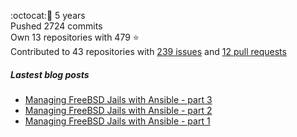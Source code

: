 :octocat::birthday: 5 years  
Pushed 2724 commits  
Own 13 repositories with 479 :star:  
Contributed to 43 repositories with [239 issues](https://github.com/issues?q=is%3Aissue+author%3Aeoli3n) and [12 pull requests](https://github.com/pulls?q=is%3Apr+author%3Aeoli3n+)

##### Lastest blog posts
- [Managing FreeBSD Jails with Ansible - part 3](https://eoli3n.eu.org/2021/06/14/jails-part-3.html)
- [Managing FreeBSD Jails with Ansible - part 2](https://eoli3n.eu.org/2021/06/09/jails-part-2.html)
- [Managing FreeBSD Jails with Ansible - part 1](https://eoli3n.eu.org/2021/06/08/jails-part-1.html)
